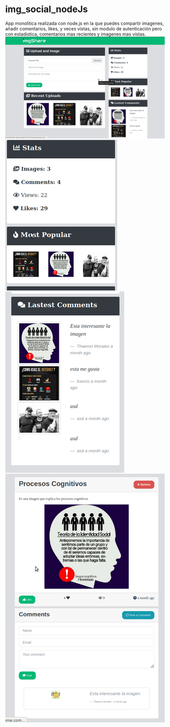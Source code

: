 # img_social_nodeJs
App monolitica realizada con node.js en la que puedes compartir imagenes, añadir comentarios, likes, y veces vistas, sin modulo de autenticación pero con estadistica, comentarios mas recientes y imagenes mas vistas.
<br>
<img src="img/1.png" alt="1">
<br>
<img src="img/2.png" alt="2">
<br>
<img src="img/3.png" alt="3">
<br>
<img src="img/4.png" alt="4">
